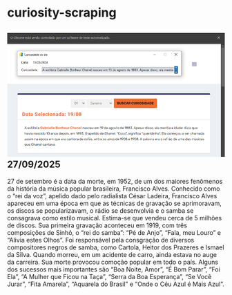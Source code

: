 # curiosity-scraping
![Budget](./execucao.png)
27/09/2025
-
27 de setembro é a data da morte, em 1952, de um dos maiores fenômenos da história da música popular brasileira, Francisco Alves. Conhecido como o “rei da voz”, apelido dado pelo radialista César Ladeira, Francisco Alves apareceu em uma época em que as técnicas de gravação se aprimoravam, os discos se popularizavam, o rádio se desenvolvia e o samba se consagrava como estilo musical. Estima-se que vendeu cerca de 5 milhões de discos. Sua primeira gravação aconteceu em 1919, com três composições de Sinhô, o “rei do samba”: “Pé de Anjo”, “Fala, meu Louro” e “Alivia estes Olhos”. Foi responsável pela consgração de diversos compositores negros de samba, como Cartola, Heitor dos Prazeres e Ismael da Silva. Quando morreu, em um acidente de carro, ainda estava no auge da carreira. Sua morte provocou comoção popular em todo o país. Alguns dos sucessos mais importantes são “Boa Noite, Amor”, “É Bom Parar”, “Foi Ela”, “A Mulher que Ficou na Taça”, “Serra da Boa Esperança”, “Se Você Jurar”, “Fita Amarela”, “Aquarela do Brasil” e “Onde o Céu Azul é Mais Azul”.
